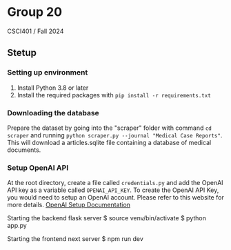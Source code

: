 # Group 20
CSCI401 / Fall 2024

## Stetup
### Setting up environment
1. Install Python 3.8 or later
2. Install the required packages with `pip install -r requirements.txt`

### Downloading the database
Prepare the dataset by going into the "scraper" folder with command `cd scraper` and running  `python scraper.py --journal "Medical Case Reports"`. This will download a articles.sqlite file containing a database of medical documents. 

### Setup OpenAI API
At the root directory, create a file called `credentials.py` and add the OpenAI API key as a variable called `OPENAI_API_KEY`. To create the OpenAI API Key, you would need to setup an OpenAI account. Please refer to this website for more details. [OpenAI Setup Documentation](https://platform.openai.com/docs/quickstart)

Starting the backend flask server
$ source venv/bin/activate
$ python app.py

Starting the frontend next server
$ npm run dev

